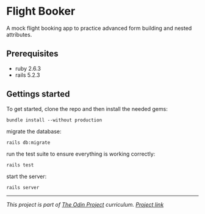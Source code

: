 # Flight Booker
A mock flight booking app to practice advanced form building and nested attributes.

## Prerequisites
- ruby 2.6.3
- rails 5.2.3

## Gettings started
To get started, clone the repo and then install the needed gems:
```
bundle install --without production
```
migrate the database:
```
rails db:migrate
```
run the test suite to ensure everything is working correctly:
```
rails test
```
start the server:
```
rails server
```

---
_This project is part of [The Odin Project](https://www.theodinproject.com/) curriculum. [Project link](https://www.theodinproject.com/courses/ruby-on-rails/lessons/building-advanced-forms)_
